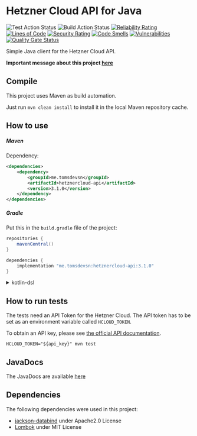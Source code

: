 Hetzner Cloud API for Java
==========================

![Test Action Status](https://github.com/TomSDEVSN/hetznercloud-java/actions/workflows/test.yml/badge.svg)
![Build Action Status](https://github.com/TomSDEVSN/hetznercloud-java/actions/workflows/build.yml/badge.svg)
[![Reliability Rating](https://sonarcloud.io/api/project_badges/measure?project=TecTobi_hetznercloud-java&metric=reliability_rating)](https://sonarcloud.io/summary/new_code?id=TecTobi_hetznercloud-java)
[![Lines of Code](https://sonarcloud.io/api/project_badges/measure?project=TecTobi_hetznercloud-java&metric=ncloc)](https://sonarcloud.io/summary/new_code?id=TecTobi_hetznercloud-java)
[![Security Rating](https://sonarcloud.io/api/project_badges/measure?project=TecTobi_hetznercloud-java&metric=security_rating)](https://sonarcloud.io/summary/new_code?id=TecTobi_hetznercloud-java)
[![Code Smells](https://sonarcloud.io/api/project_badges/measure?project=TecTobi_hetznercloud-java&metric=code_smells)](https://sonarcloud.io/summary/new_code?id=TecTobi_hetznercloud-java)
[![Vulnerabilities](https://sonarcloud.io/api/project_badges/measure?project=TecTobi_hetznercloud-java&metric=vulnerabilities)](https://sonarcloud.io/summary/new_code?id=TecTobi_hetznercloud-java)
[![Quality Gate Status](https://sonarcloud.io/api/project_badges/measure?project=TecTobi_hetznercloud-java&metric=alert_status)](https://sonarcloud.io/summary/new_code?id=TecTobi_hetznercloud-java)

Simple Java client for the Hetzner Cloud API.

**Important message about this project [here](https://github.com/TomSDEVSN/hetznercloud-java/discussions/45)**

## Compile

This project uses Maven as build automation.

Just run ``mvn clean install`` to install it in the local Maven repository cache.

## How to use

##### Maven

Dependency:

```xml
<dependencies>
    <dependency>
        <groupId>me.tomsdevsn</groupId>
        <artifactId>hetznercloud-api</artifactId>
        <version>3.1.0</version>
    </dependency>
</dependencies>
```

##### Gradle

Put this in the ``build.gradle`` file of the project:

```groovy
repositories {
    mavenCentral()
}

dependencies {
    implementation "me.tomsdevsn:hetznercloud-api:3.1.0"
}
```

<details>
  <summary>kotlin-dsl</summary>

```kotlin
dependencies {
    implementation("me.tomsdevsn:hetznercloud-api:3.1.0")
}
```
</details>

## How to run tests
The tests need an API Token for the Hetzner Cloud. The API token has to be set as an environment variable called `HCLOUD_TOKEN`.

To obtain an API key, please see [the official API documentation](https://docs.hetzner.cloud/#getting-started).

```
HCLOUD_TOKEN="${api_key}" mvn test
```

## JavaDocs

The JavaDocs are available [here](https://docs.hcloud.siewert.io)

## Dependencies

The following dependencies were used in this project:
* [jackson-databind](https://github.com/FasterXML/jackson-databind) under Apache2.0 License
* [Lombok](https://projectlombok.org) under MIT License
